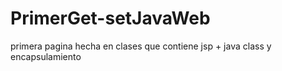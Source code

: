 # PrimerGet-setJavaWeb
primera pagina hecha en clases que contiene jsp + java class y encapsulamiento
